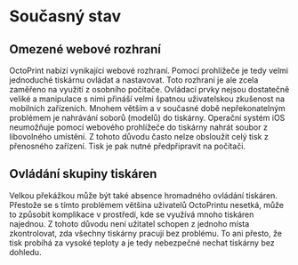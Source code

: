 # Současný stav

## Omezené webové rozhraní
OctoPrint nabízí vynikající webové rozhraní. Pomocí prohlížeče je tedy velmi jednoduché tiskárnu ovládat a nastavovat.
Toto rozhraní je ale zcela zaměřeno na využití z osobního počítače. Ovládací prvky nejsou dostatečně veliké a manipulace s nimi přináší velmi špatnou uživatelskou zkušenost na mobilních zařízeních. Mnohem větším a v současné době nepřekonatelným problémem je nahrávání soborů (modelů) do tiskárny. Operační systém iOS neumožňuje pomocí webového prohlížeče do tiskárny nahrát soubor z libovolného umístění. Z tohoto důvodu často nelze obsloužit celý tisk z přenosného zařízení. Tisk je pak nutné předpřipravit na počítači.

## Ovládání skupiny tiskáren
Velkou překážkou může být také absence hromadného ovládání tiskáren. Přestože se s tímto problémem většina uživatelů OctoPrintu nesetká, může to způsobit komplikace v prostředí, kde se využívá mnoho tiskáren najednou. Z tohoto důvodu není užitatel schopen z jednoho místa zkontrolovat, zda všechny tiskárny pracují bez problému. To ani přesto, že tisk probíhá za vysoké teploty a je tedy nebezpečné nechat tiskárny bez dohledu.
